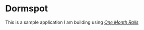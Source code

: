 # Dormspot

This is a sample application I am building using [*One Month Rails*](http://onemonthrails.com)
